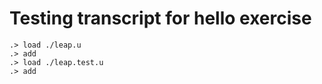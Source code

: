 # Testing transcript for hello exercise

```ucm
.> load ./leap.u
.> add
.> load ./leap.test.u
.> add
```

